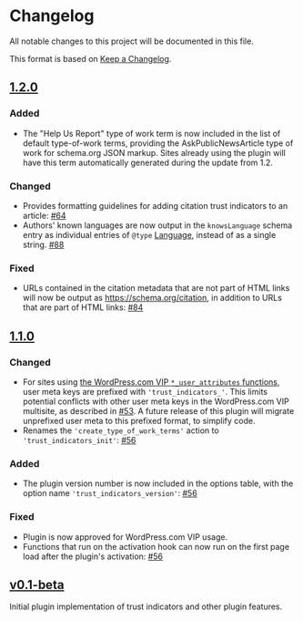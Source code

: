 # Changelog
All notable changes to this project will be documented in this file.

This format is based on [Keep a Changelog](https://keepachangelog.com/en/1.0.0/).

## [1.2.0]

### Added
- The "Help Us Report" type of work term is now included in the list of default type-of-work terms, providing the AskPublicNewsArticle type of work for schema.org JSON markup. Sites already using the plugin will have this term automatically generated during the update from 1.2.

### Changed
- Provides formatting guidelines for adding citation trust indicators to an article: [#64](https://github.com/INN/trust-indicators/issues/64)
- Authors' known languages are now output in the `knowsLanguage` schema entry as individual entries of `@type` [Language](https://schema.org/Language), instead of as a single string. [#88](https://github.com/INN/trust-indicators/pull/88)

### Fixed

- URLs contained in the citation metadata that are not part of HTML links will now be output as https://schema.org/citation, in addition to URLs that are part of HTML links: [#84](https://github.com/INN/trust-indicators/issues/84)

## [1.1.0]

### Changed

- For sites using [the WordPress.com VIP `*_user_attributes` functions](https://vip.wordpress.com/documentation/user_meta-vs-user_attributes/), user meta keys are prefixed with `'trust_indicators_'`. This limits potential conflicts with other user meta keys in the WordPress.com VIP multisite, as described in [#53](https://github.com/INN/trust-indicators/issues/53). A future release of this plugin will migrate unprefixed user meta to this prefixed format, to simplify code.
- Renames the `'create_type_of_work_terms'` action to `'trust_indicators_init'`: [#56](https://github.com/INN/trust-indicators/pull/56)

### Added

- The plugin version number is now included in the options table, with the option name `'trust_indicators_version'`: [#56](https://github.com/INN/trust-indicators/pull/56)

### Fixed

- Plugin is now approved for WordPress.com VIP usage.
- Functions that run on the activation hook can now run on the first page load after the plugin's activation: [#56](https://github.com/INN/trust-indicators/pull/56)

## [v0.1-beta]

Initial plugin implementation of trust indicators and other plugin features.

[1.2.0]: https://github.com/INN/trust-indicators/compare/v1.1.0...HEAD
[1.1.0]: https://github.com/INN/trust-indicators/compare/v0.1-beta...v1.1.0
[v0.1-beta]: https://github.com/INN/trust-indicators/compare/c01f3a7cdb52552eff08be7da5b1a23ec1e21f38...v0.1-beta
